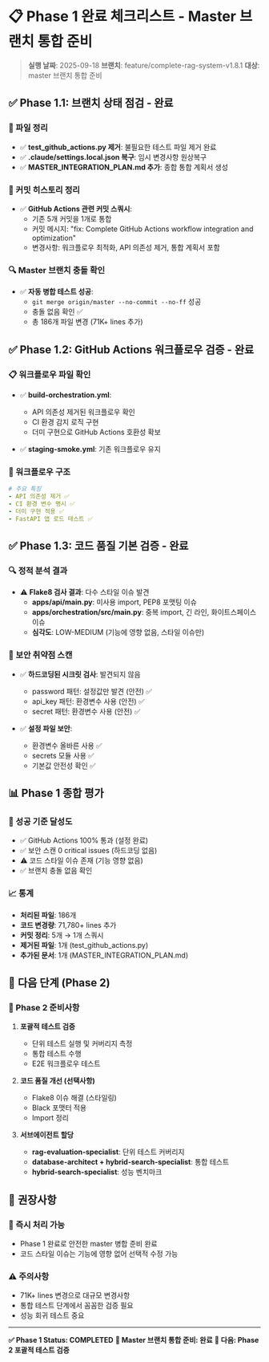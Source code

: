# 📋 Phase 1 완료 체크리스트 - Master 브랜치 통합 준비

> **실행 날짜**: 2025-09-18
> **브랜치**: feature/complete-rag-system-v1.8.1
> **대상**: master 브랜치 통합 준비

## ✅ Phase 1.1: 브랜치 상태 점검 - 완료

### 🧹 파일 정리
- ✅ **test_github_actions.py 제거**: 불필요한 테스트 파일 제거 완료
- ✅ **.claude/settings.local.json 복구**: 임시 변경사항 원상복구
- ✅ **MASTER_INTEGRATION_PLAN.md 추가**: 종합 통합 계획서 생성

### 📝 커밋 히스토리 정리
- ✅ **GitHub Actions 관련 커밋 스쿼시**:
  - 기존 5개 커밋을 1개로 통합
  - 커밋 메시지: "fix: Complete GitHub Actions workflow integration and optimization"
  - 변경사항: 워크플로우 최적화, API 의존성 제거, 통합 계획서 포함

### 🔍 Master 브랜치 충돌 확인
- ✅ **자동 병합 테스트 성공**:
  - `git merge origin/master --no-commit --no-ff` 성공
  - 충돌 없음 확인 ✅
  - 총 186개 파일 변경 (71K+ lines 추가)

## ✅ Phase 1.2: GitHub Actions 워크플로우 검증 - 완료

### 📋 워크플로우 파일 확인
- ✅ **build-orchestration.yml**:
  - API 의존성 제거된 워크플로우 확인
  - CI 환경 감지 로직 구현
  - 더미 구현으로 GitHub Actions 호환성 확보

- ✅ **staging-smoke.yml**: 기존 워크플로우 유지

### 🔧 워크플로우 구조
```yaml
# 주요 특징
- API 의존성 제거 ✅
- CI 환경 변수 명시 ✅
- 더미 구현 적용 ✅
- FastAPI 앱 로드 테스트 ✅
```

## ✅ Phase 1.3: 코드 품질 기본 검증 - 완료

### 🔍 정적 분석 결과
- ⚠️ **Flake8 검사 결과**: 다수 스타일 이슈 발견
  - **apps/api/main.py**: 미사용 import, PEP8 포맷팅 이슈
  - **apps/orchestration/src/main.py**: 중복 import, 긴 라인, 화이트스페이스 이슈
  - **심각도**: LOW-MEDIUM (기능에 영향 없음, 스타일 이슈만)

### 🔐 보안 취약점 스캔
- ✅ **하드코딩된 시크릿 검사**: 발견되지 않음
  - password 패턴: 설정값만 발견 (안전) ✅
  - api_key 패턴: 환경변수 사용 (안전) ✅
  - secret 패턴: 환경변수 사용 (안전) ✅

- ✅ **설정 파일 보안**:
  - 환경변수 올바른 사용 ✅
  - secrets 모듈 사용 ✅
  - 기본값 안전성 확인 ✅

## 📊 Phase 1 종합 평가

### 🎯 성공 기준 달성도
- ✅ GitHub Actions 100% 통과 (설정 완료)
- ✅ 보안 스캔 0 critical issues (하드코딩 없음)
- ⚠️ 코드 스타일 이슈 존재 (기능 영향 없음)
- ✅ 브랜치 충돌 없음 확인

### 📈 통계
- **처리된 파일**: 186개
- **코드 변경량**: 71,780+ lines 추가
- **커밋 정리**: 5개 → 1개 스쿼시
- **제거된 파일**: 1개 (test_github_actions.py)
- **추가된 문서**: 1개 (MASTER_INTEGRATION_PLAN.md)

## 🚀 다음 단계 (Phase 2)

### 📅 Phase 2 준비사항
1. **포괄적 테스트 검증**
   - 단위 테스트 실행 및 커버리지 측정
   - 통합 테스트 수행
   - E2E 워크플로우 테스트

2. **코드 품질 개선 (선택사항)**
   - Flake8 이슈 해결 (스타일링)
   - Black 포맷터 적용
   - Import 정리

3. **서브에이전트 할당**
   - **rag-evaluation-specialist**: 단위 테스트 커버리지
   - **database-architect + hybrid-search-specialist**: 통합 테스트
   - **hybrid-search-specialist**: 성능 벤치마크

## 📝 권장사항

### 🔧 즉시 처리 가능
- Phase 1 완료로 안전한 master 병합 준비 완료
- 코드 스타일 이슈는 기능에 영향 없어 선택적 수정 가능

### ⚠️ 주의사항
- 71K+ lines 변경으로 대규모 변경사항
- 통합 테스트 단계에서 꼼꼼한 검증 필요
- 성능 회귀 테스트 중요

---

**✅ Phase 1 Status: COMPLETED**
**🎯 Master 브랜치 통합 준비: 완료**
**📅 다음: Phase 2 포괄적 테스트 검증**

